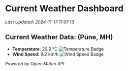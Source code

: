 
# Current Weather Dashboard

_Last Updated: 2024-11-17 11:07:13_

## Current Weather Data: (Pune, MH)
- **Temperature:** 29.9 °C ![Temperature Badge](https://img.shields.io/badge/Temperature-Medium%20Temp-green)
- **Wind Speed:** 8.2 km/h ![Wind Speed Badge](https://img.shields.io/badge/Wind%20Speed-Low%20Wind-blue)

*Powered by Open-Meteo API*
